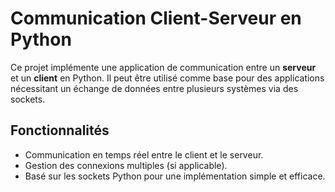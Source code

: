 # Communication Client-Serveur en Python

Ce projet implémente une application de communication entre un **serveur** et un **client** en Python. Il peut être utilisé comme base pour des applications nécessitant un échange de données entre plusieurs systèmes via des sockets.

## Fonctionnalités

- Communication en temps réel entre le client et le serveur.
- Gestion des connexions multiples (si applicable).
- Basé sur les sockets Python pour une implémentation simple et efficace.

